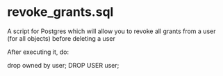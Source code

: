 # revoke_grants.sql
A  script for Postgres which will allow you to revoke all grants from a user (for all objects)
before deleting a user

After executing it, do:

drop owned by user;
DROP USER user;
